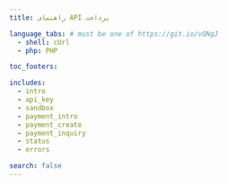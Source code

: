 ```yaml
---
title: راهنمای API پرداخت

language_tabs: # must be one of https://git.io/vQNgJ
  - shell: cUrl
  - php: PHP

toc_footers:

includes:
  - intro
  - api_key
  - sandbox
  - payment_intro
  - payment_create
  - payment_inquiry
  - status
  - errors

search: false
---
```

